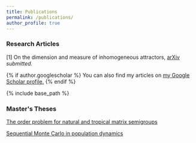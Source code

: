 ```yaml
---
title: Publications
permalink: /publications/
author_profile: true
---
```


### Research Articles

[1] On the dimension and measure of inhomogeneous attractors, [arXiv](https://arxiv.org/abs/1805.00887)  
*submitted.*

{% if author.googlescholar %}
  You can also find my articles on <u><a href="{{author.googlescholar}}">my Google Scholar profile</a>.</u>
{% endif %}

{% include base_path %}


### Master's Theses

[The order problem for natural and tropical matrix semigroups](https://stuartburrell.github.io/stuartburrell/files/gapthesis.pdf)  

[Sequential Monte Carlo in population dynamics](https://stuartburrell.github.io/stuartburrell/files/smcthesis.pdf)  
